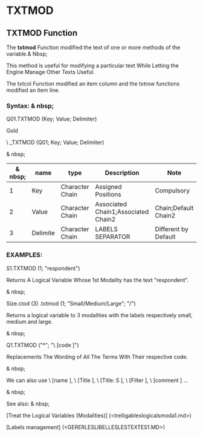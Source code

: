 # TXTMOD

## TXTMOD Function

The **txtmod** Function modified the text of one or more methods of the variable.& Nbsp;

This method is useful for modifying a particular text While Letting the Engine Manage Other Texts Useful.

The txtcol Function modified an item column and the txtrow functions modified an item line.

### Syntax: & nbsp;

Q01.TXTMOD (Key; Value; Delimiter)

Gold

\ _TXTMOD (Q01; Key; Value; Delimiter)

& nbsp;

| & nbsp; | **name** | **type** | **Description** | **Note** |
| --- | --- | --- | --- | --- |
| &#49; | Key | Character Chain | Assigned Positions | Compulsory |
| &#50; | Value | Character Chain | Associated Chain1;Associated Chain2 | Chain;Default Chain2 |
| &#51; | Delimite | Character Chain | LABELS SEPARATOR | Different by Default |

### EXAMPLES:

S1.TXTMOD (1; "respondent")

Returns A Logical Variable Whose 1st Modality has the text "respondent".

& nbsp;

Size.ctod (3) .txtmod (1; "Small/Medium/Large"; "/")

Returns a logical variable to 3 modalities with the labels respectively small, medium and large.

& nbsp;

Q1.TXTMOD ("\*"; "\ [code \]")

Replacements The Wording of All The Terms With Their respective code.

& nbsp;

We can also use \ [name \], \ [Title \], \ [Title: S \], \ [Filter \], \ [comment \] ...

& nbsp;

See also: & nbsp;

[Treat the Logical Variables (Modalities)] (<trelligableslogicalsmoda1.md>)

[Labels management] (<GERERLESLIBELLESLESTEXTES1.MD>)